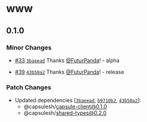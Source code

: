 # www

## 0.1.0

### Minor Changes

- [#33](https://github.com/FuturPanda/capsule/pull/33) [`3baeead`](https://github.com/FuturPanda/capsule/commit/3baeeadfd771f2c11ed23d3cb088e25a478b6943) Thanks [@FuturPanda](https://github.com/FuturPanda)! - alpha

- [#39](https://github.com/FuturPanda/capsule/pull/39) [`43b50a2`](https://github.com/FuturPanda/capsule/commit/43b50a29bca0b5794e1e5b7ec28cc701cd521b72) Thanks [@FuturPanda](https://github.com/FuturPanda)! - release

### Patch Changes

- Updated dependencies [[`3baeead`](https://github.com/FuturPanda/capsule/commit/3baeeadfd771f2c11ed23d3cb088e25a478b6943), [`b9710b2`](https://github.com/FuturPanda/capsule/commit/b9710b257031ca2b30698cfb34cb2dca655fd339), [`43b50a2`](https://github.com/FuturPanda/capsule/commit/43b50a29bca0b5794e1e5b7ec28cc701cd521b72)]:
  - @capsulesh/capsule-client@0.1.0
  - @capsulesh/shared-types@0.2.0
